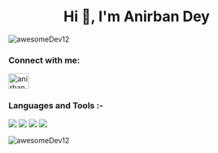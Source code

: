 <h1 align="center">Hi 👋, I'm Anirban Dey</h1>

<p align="left"> <img src="https://komarev.com/ghpvc/?username=awesomeDev12&label=Profile%20views&color=0e75b6&style=flat" alt="awesomeDev12" /> </p>


<h3 align="left">Connect with me:</h3>
<p align="left">
<a href="https://linkedin.com/in/anirbandey1" target="blank"><img align="center" src="https://raw.githubusercontent.com/rahuldkjain/github-profile-readme-generator/master/src/images/icons/Social/linked-in-alt.svg" alt="anirbandey1" height="30" width="40" /></a>
</p>


### Languages and Tools :-

<img src="https://skillicons.dev/icons?i=html,css,js,react" />
<img src="https://skillicons.dev/icons?i=mysql,mongodb,go" />
<img src="https://skillicons.dev/icons?i=cpp,c,python,latex" />
<img src="https://skillicons.dev/icons?i=git,github,linux,docker,neovim,vim,vscode,androidstudio" />

<br />

<p style="width: 100%; display: block;"><img src="https://github-readme-stats.vercel.app/api?username=awesomeDev12&show_icons=true&locale=en" alt="awesomeDev12" /></p>
